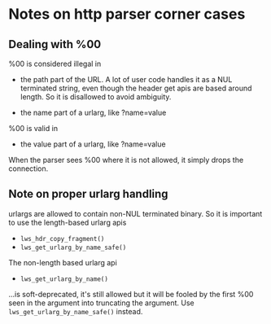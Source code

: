 # Notes on http parser corner cases

## Dealing with %00

%00 is considered illegal in

 - the path part of the URL.  A lot of user code handles it as a NUL terminated string,
   even though the header get apis are based around length.  So it is disallowed to
   avoid ambiguity.

 - the name part of a urlarg, like ?name=value

%00 is valid in

 - the value part of a urlarg, like ?name=value

When the parser sees %00 where it is not allowed, it simply drops the connection.

## Note on proper urlarg handling

urlargs are allowed to contain non-NUL terminated binary.  So it is important to
use the length-based urlarg apis

 - `lws_hdr_copy_fragment()`
 - `lws_get_urlarg_by_name_safe()`

The non-length based urlarg api

 - `lws_get_urlarg_by_name()`

...is soft-deprecated, it's still allowed but it will be fooled by the first %00
seen in the argument into truncating the argument.  Use `lws_get_urlarg_by_name_safe()`
instead.
